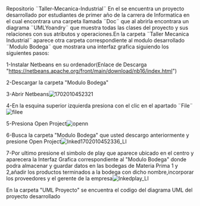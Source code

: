 Repositorio ¨Taller-Mecanica-Industrial¨
En el se encuentra un proyecto desarrollado por estudiantes de primer año de la carrera de Informatica en el cual encontrara una carpeta llamada ¨Doc¨ que al abrirla encontrara
un diagrama ¨UMLYoandry¨ que muestra todas las clases del proyecto y sus relaciones con sus atributos y operaciones.En la carpeta ¨Taller Mecanica Industrial¨ aparece otra carpeta
correspondiente al modulo desarrollado ¨Modulo Bodega¨ que mostrara una interfaz grafica siguiendo los siguientes pasos:

1-Instalar Netbeans en su ordenador(Enlace de Descarga "https://netbeans.apache.org/front/main/download/nb16/index.html")

2-Descargar la carpeta "Modulo Bodega"

3-Abrir Netbeans![1702010452321](https://github.com/yoandry03/Taller-Mecanica-Industrial/assets/126730209/d4989bee-eca5-4507-a721-6a4b6eb149e9)


4-En la esquina superior izquierda presiona con el clic en el apartado ¨File¨ ![filee](https://github.com/yoandry03/Taller-Mecanica-Industrial/assets/126730209/610fd620-088f-425b-a0d8-d660952c1649)




5-Presiona Open Project![openn](https://github.com/yoandry03/Taller-Mecanica-Industrial/assets/126730209/3c1c828f-9526-45bf-8f28-3ecd2012a8cb)



6-Busca la carpeta "Modulo Bodega" que usted descargo anteriormente y presione Open Project![Inked1702010452336_LI](https://github.com/yoandry03/Taller-Mecanica-Industrial/assets/126730209/dca86cb0-c50e-4fb1-af1d-140ff08fb1e6)


7-Por ultimo presione el simbolo de play que aparece ubicado en el centro y aparecera la Interfaz Grafica correspondiente al "Modulo Bodega" donde podra almacenar y guardar datos en las bodegas de Materia Prima 1 y 2,añadir los productos terminados a la bodega con dicho nombre,incorporar los proveedores y el gerente de la empresa![Inkedplay_LI](https://github.com/yoandry03/Taller-Mecanica-Industrial/assets/126730209/e7a0f734-99b2-4a55-a6c7-3a11396af2ad)


En la carpeta "UML Proyecto" se encuentra el codigo del diagrama UML del proyecto desarrollado
